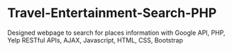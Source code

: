 # Travel-Entertainment-Search-PHP
Designed webpage to search for places information with Google API, PHP, Yelp RESTful APIs, AJAX, Javascript, HTML, CSS, Bootstrap
